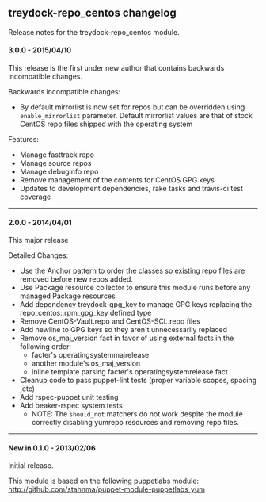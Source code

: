 ## treydock-repo_centos changelog

Release notes for the treydock-repo_centos module.

#### 3.0.0 - 2015/04/10

This release is the first under new author that contains backwards incompatible changes.

Backwards incompatible changes:

* By default mirrorlist is now set for repos but can be overridden using `enable_mirrorlist` parameter.  Default mirrorlist values are that of stock CentOS repo files shipped with the operating system

Features:

* Manage fasttrack repo
* Manage source repos
* Manage debuginfo repo
* Remove management of the contents for CentOS GPG keys
* Updates to development dependencies, rake tasks and travis-ci test coverage

------------------------------------------

#### 2.0.0 - 2014/04/01

This major release

Detailed Changes:

* Use the Anchor pattern to order the classes so existing repo files are removed before new repos added.
* Use Package resource collector to ensure this module runs before any managed Package resources
* Add dependency treydock-gpg_key to manage GPG keys replacing the repo_centos::rpm_gpg_key defined type
* Remove CentOS-Vault.repo and CentOS-SCL.repo files
* Add newline to GPG keys so they aren't unnecessarily replaced
* Remove os_maj_version fact in favor of using external facts in the following order:
  * facter's operatingsystemmajrelease
  * another module's os_maj_version
  * inline template parsing facter's operatingsystemrelease fact
* Cleanup code to pass puppet-lint tests (proper variable scopes, spacing ,etc)
* Add rspec-puppet unit testing
* Add beaker-rspec system tests
  * NOTE: The `should_not` matchers do not work despite the module correctly disabling yumrepo resources and removing repo files.

------------------------------------------

#### New in 0.1.0 - 2013/02/06

Initial release.

This module is based on the following puppetlabs module: http://github.com/stahnma/puppet-module-puppetlabs_yum
